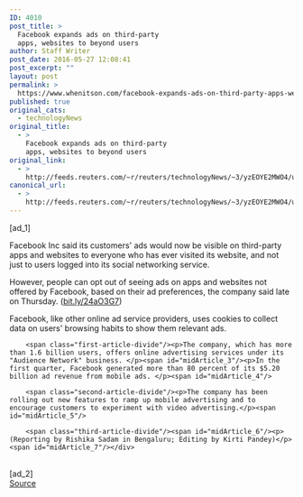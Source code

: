 ```yaml
---
ID: 4010
post_title: >
  Facebook expands ads on third-party
  apps, websites to beyond users
author: Staff Writer
post_date: 2016-05-27 12:08:41
post_excerpt: ""
layout: post
permalink: >
  https://www.whenitson.com/facebook-expands-ads-on-third-party-apps-websites-to-beyond-users/
published: true
original_cats:
  - technologyNews
original_title:
  - >
    Facebook expands ads on third-party
    apps, websites to beyond users
original_link:
  - >
    http://feeds.reuters.com/~r/reuters/technologyNews/~3/yzEOYE2MWO4/us-facebook-advertising-idUSKCN0YI1HF
canonical_url:
  - >
    http://feeds.reuters.com/~r/reuters/technologyNews/~3/yzEOYE2MWO4/us-facebook-advertising-idUSKCN0YI1HF
---
```

 [ad_1]
<br><div id="articleText">
<span id="midArticle_start"/>

<span class="focusParagraph" readability="5"><p><span class="articleLocatio&lt;/span&gt;n">Facebook Inc said its customers' ads would now be visible on third-party apps and websites to everyone who has ever visited its website, and not just to users logged into its social networking service. </span></p></span><span id="midArticle_0"/><p>However, people can opt out of seeing ads on apps and websites not offered by Facebook, based on their ad preferences, the company said late on Thursday. (<a href="http://bit.ly/24aO3G7">bit.ly/24aO3G7</a>)</p><span id="midArticle_1"/><p>Facebook, like other online ad service providers, uses cookies to collect data on users' browsing habits to show them relevant ads.</p><span id="midArticle_2"/>
        
        <span class="first-article-divide"/><p>The company, which has more than 1.6 billion users, offers online advertising services under its "Audience Network" business. </p><span id="midArticle_3"/><p>In the first quarter, Facebook generated more than 80 percent of its $5.20 billion ad revenue from mobile ads. </p><span id="midArticle_4"/>
        
        <span class="second-article-divide"/><p>The company has been rolling out new features to ramp up mobile advertising and to encourage customers to experiment with video advertising.</p><span id="midArticle_5"/>
        
        <span class="third-article-divide"/><span id="midArticle_6"/><p> (Reporting by Rishika Sadam in Bengaluru; Editing by Kirti Pandey)</p><span id="midArticle_7"/></div>
<br>[ad_2]
<br><a href="http://feeds.reuters.com/~r/reuters/technologyNews/~3/yzEOYE2MWO4/us-facebook-advertising-idUSKCN0YI1HF">Source </a>
